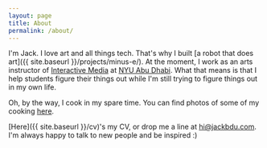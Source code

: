 ```yaml
---
layout: page
title: About
permalink: /about/
---
```


I'm Jack. I love art and all things tech. That's why I built [a robot that does art]({{ site.baseurl }}/projects/minus-e/). At the moment, I work as an arts instructor of [Interactive Media](https://nyuad.nyu.edu/en/academics/divisions/arts-and-humanities/academic-programs/interactive-media.html) at [NYU Abu Dhabi](https://nyuad.nyu.edu/en/). What that means is that I help students figure their things out while I'm still trying to figure things out in my own life.

Oh, by the way, I cook in my spare time. You can find photos of some of my cooking [here]().

[Here]({{ site.baseurl }}/cv)'s my CV, or drop me a line at [hi@jackbdu.com](mailto:hi@jackbdu.com). I'm always happy to talk to new people and be inspired :)
